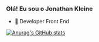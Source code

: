 ### Olá! Eu sou o Jonathan Kleine

- 🔭 Developer Front End


[![Anurag's GitHub stats](https://github-readme-stats.vercel.app/api?username=jonathankleinee)](https://github.com/jonathankleinee/github-readme-stats)
